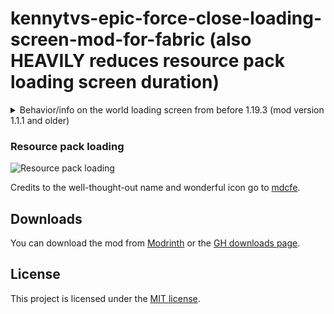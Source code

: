 # kennytvs-epic-force-close-loading-screen-mod-for-fabric (also HEAVILY reduces resource pack loading screen duration)

<details>
  <summary>Behavior/info on the world loading screen from before 1.19.3 (mod version 1.1.1 and older)</summary>

Since 1.18.2, the client only quits the world loading screen once the chunk it is in has been received...
*[and at least 2 seconds have passed](https://bugs.mojang.com/browse/MC-249059)*.
By default, the mod fixes that behavior. Additionally, you can also fully get rid of the screen.

## Yeeting the screen *entirely*

If you want to **fully** kill the screen, you can toggle a config option (you
need [modmenu](https://www.curseforge.com/minecraft/mc-mods/modmenu)
and [Cloth Config API](https://www.curseforge.com/minecraft/mc-mods/cloth-config) for that).
**Keep in mind this reintroduces a client bug where you can briefly (only visually) fall through the world if your
network connection is slow or the server is loading chunks very slowly after a world change.**

Here are some video comparisons of Vanilla vs. the mod with the instant-close option enabled:

### Server join (1 vs. 3 seconds)

![Server join](https://i.imgur.com/duhOAYM.gif)

### World change (0 vs. 2 seconds)

![World change](https://imgur.com/GYdJVJE.gif)

</details>

### Resource pack loading

![Resource pack loading](https://imgur.com/Z46vTy3.gif)

Credits to the well-thought-out name and wonderful icon go to [mdcfe](https://github.com/mdcfe).

## Downloads

You can download the mod from [Modrinth](https://modrinth.com/mod/forcecloseworldloadingscreen) or
the [GH downloads page](https://github.com/kennytv/kennytvs-epic-force-close-loading-screen-mod-for-fabric/releases).

## License

This project is licensed under the [MIT license](LICENSE).
